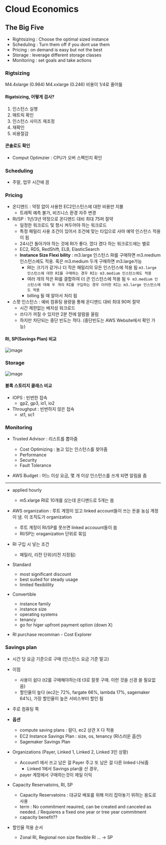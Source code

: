 # Cloud Economics
## The Big Five
- Rightsizing : Choose the optimal sized instance
- Scheduling : Turn them off if you dont use them
- Pricing : on demand is easy but not the best
- Storage : leverage different storage classes
- Monitoring : set goals and take actions

### Rigtsizing
M4.4xlarge (0.984) M4.xxlarge (0.246) 비용이 1/4로 줄어듦
#### Rigatsizing, 어떻게 검사?
1. 인스턴스 실행
2. 매트릭 확인
3. 인스턴스 사이즈 재조정
4. 재확인
5. 비용절감
#### 콘솔로도 확인
- Comput Optimzier : CPU가 오버 스펙인지 확인

### Scheduling
- 주말, 업무 시간에 끔
### Pricing
- 온디맨드 : 약정 없이 사용한 EC2인스턴스에 대한 비용만 지불
  - 트래픽 예측 불가, 비즈니스 환경 자주 변경
- RI/SP : 1년/3년 약정으로 온디맨드 대비 최대 75퍼 절약
  - 일정한 워크로드 및 항시 켜두어야 하는 워크로드 
  - 특정 패밀리 사용 조건이 있어서 조건에 맞는 타입으로 사야 예약 인스턴스 적용이 됨
  - 24시간 돌아가야 하는 것에 RI가 좋다. 껐다 켰다 하는 워크로드에는 별로
  - EC2, RDS, RedShift, ELB, ElasticSearch
  - **Instance Size Flexi bility** : m3.large 인스턴스 RI를 구매하면 m3.medium 인스턴스에도 적용. 혹은 m3.medium 두개 구매하면 m3.large가능
    - RI는 크기가 같거나 더 작은 패밀리의 모든 인스턴스에 적용 됨
      `m3.large 인스턴스에 대한 RI를 구매하는 경우 RI는 m3.medium 인스턴스에도 적용`
    - 여러 개의 작은 RI를 결합하여 더 큰 인스턴스에 적용 됨
      `두 m3.medium 인스턴스에 대해 두 개의 RI를 구입하는 경우 이러한 RI는 m3.large 인스턴스에도 적용`
    - billing 될 때 알아서 처리 됨
- 스팟 인스턴스 : 예비 컴퓨팅 용량을 통해 온디맨드 대비 최대 90퍼 절약
  - 시간 제한없는 배치성 워크로드
  - 쓰다가 꺼질 수 있지만 2분 전에 알람을 울림
  - 하지만 차단되는 중단 빈도는 적다. (중단빈도는 AWS Website에서 확인 가능)

#### RI, SP(Savings Plan) 비교
![image](https://user-images.githubusercontent.com/79209568/169453757-ebe386b7-b8d1-40b2-a778-9c0635e137b8.png)

### Storage
![image](https://user-images.githubusercontent.com/79209568/169450606-7b4215cd-7a84-4ee0-9480-ed3a2affea85.png)

#### 블록 스토리지 클래스 비교
- IOPS : 빈번한 접속
  - gp2, gp3, io1, io2
- Throughput : 빈번하지 않은 접속
  - st1, sc1

### Monitoring
- Trusted Advisor : 리스트를 뽑아줌
  - Cost Optimizing : 놀고 있는 인스턴스를 찾아줌
  - Performance
  - Security
  - Fault Tolerance

- AWS Budget : 어느 이상 요금, 몇 개 이상 인스턴스를 쓰게 되면 알림을 줌

<hr>


- applied hourly
  - m5.xlarge RI로 10개를 샀는데 온디맨드로 5개는 씀
- AWS organization : 루트 계정이 있고 linked account들이 쓰는 돈을 농심 계정이 냄. 이 조직도가 organization
  - 루트 계정이 RI/SP를 못쓰면 linked accouunt들이 씀
  - RI/SP는 oraganization 단위로 묶임

- RI 구입 시 넣는 조건
  - 패밀리, 리전 단위(리전 지정됨)

- Standard
  - most significant discount 
  - best suited for steady usage
  - limited flexiblility

- Convertible
  - instance family
  - instance size 
  - operating systems 
  - tenancy 
  - go for higer upfront payment option (down X)

- RI purchase recomman - Cost Explorer

### Savings plan
- 시간 당 요금 기준으로 구매 (인스턴스 요금 기준 말고)
- 이점
  - 사용이 쉽다 (t2를 구매해야하는데 t3로 잘못 구매. 이런 것을 신경 쓸 필요없음)
  - 할인율이 높다 (ec2는 72%, fargate 66%, lambda 17%, sagemaker 64%), 가장 할인율이 높은 서비스부터 할인 됨
 - 주로 컴퓨팅 쪽
 - **옵션**
   - compute saving plans : 람다, ec2 상관 X 다 적용
   - EC2 Instance Savings Plan : size, os, tenancy (RI스러운 옵션)
   - Sagemaker Savings Plan

- Organizations (Payer, Linked 1, Linked 2, Linked 3인 상황)
  - Account1 에서 쓰고 남은 걸 Payer 주고 또 남은 걸 다른 linked 나눠줌
    - Linked 1에서 Savings plan을 산 경우, 
  - payer 계정에서 구매하는것이 제일 이익

- Capacity Reservatoins, RI, SP
  - Capacity Reservatoins : 대규모 배포를 위해 미리 잡아놓기 위하는 용도로 사용
  - term : No commitment reauired, can be created and canceled as needed. / Requieres a fixed one year or tree year commitment
  - capacity benefit??

- 할인율 적용 순서
  - Zonal RI, Regional non size flexible RI ... -> SP




